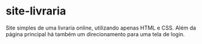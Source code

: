 # site-livraria
Site simples de uma livraria online, utilizando apenas HTML e CSS. Além da página principal há também um direcionamento para uma tela de login. 
